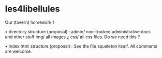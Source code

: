 # les4libellules
Our (tavern) homework !

• directory structure (proposal) :
admin/		non-tracked administrative docs and other stuff
img/		all images
¿ css/		all css files. Do we need this ?

• index.html structure (proposal) :
See the file squeleton itself. All comments are welcome.

